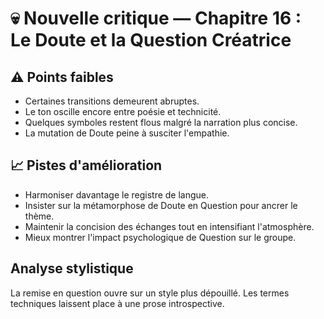 # 💀 Nouvelle critique — Chapitre 16 : Le Doute et la Question Créatrice

## ⚠️ Points faibles
- Certaines transitions demeurent abruptes.
- Le ton oscille encore entre poésie et technicité.
- Quelques symboles restent flous malgré la narration plus concise.
- La mutation de Doute peine à susciter l'empathie.

## 📈 Pistes d'amélioration
- Harmoniser davantage le registre de langue.
- Insister sur la métamorphose de Doute en Question pour ancrer le thème.
- Maintenir la concision des échanges tout en intensifiant l'atmosphère.
- Mieux montrer l'impact psychologique de Question sur le groupe.

## Analyse stylistique
La remise en question ouvre sur un style plus dépouillé. Les termes techniques laissent place à une prose introspective.
